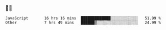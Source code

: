 ### 👨‍💻

<!--START_SECTION:waka-->

```text
JavaScript       16 hrs 16 mins  █████████████░░░░░░░░░░░░   51.99 %
Other            7 hrs 49 mins   ██████▒░░░░░░░░░░░░░░░░░░   24.99 %
```

<!--END_SECTION:waka-->
